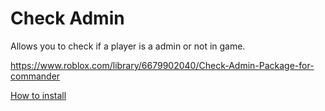 # Check Admin

Allows you to check if a player is a admin or not in game.

https://www.roblox.com/library/6679902040/Check-Admin-Package-for-commander

[How to install](https://src.droprblx.com/checkadmininstall.php "How to install")
